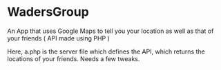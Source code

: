 # WadersGroup
An App that uses Google Maps to tell you your location as well as that of your friends ( API made using PHP )


Here, a.php is the server file which defines the API, which returns the locations of your friends. Needs a few tweaks.
